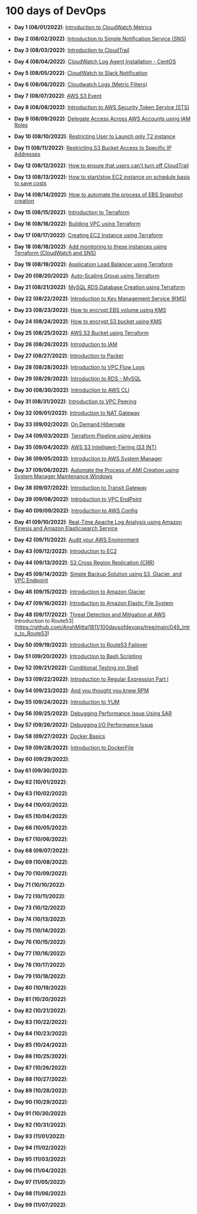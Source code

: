 # 100 days of DevOps

* **Day 1 (08/01/2022)**: [Introduction to CloudWatch Metrics](https://github.com/AnshMittal1811/100daysofdevops/tree/main/001_Intro_to_CloudWatch_Metrics)

* **Day 2 (08/02/2022)**: [Introduction to Simple Notification Service (SNS)](https://github.com/AnshMittal1811/100daysofdevops/tree/main/002_Intro_to_SNS)

* **Day 3 (08/03/2022)**: [Introduction to CloudTrail](https://github.com/AnshMittal1811/100daysofdevops/tree/main/003_Intro_to_CloudTrail)

* **Day 4 (08/04/2022)**: [CloudWatch Log Agent Installation - CentOS](https://github.com/AnshMittal1811/100daysofdevops/tree/main/004_CloudWatch_Log_Agent_Installation)

* **Day 5 (08/05/2022)**: [CloudWatch to Slack Notification](https://github.com/AnshMittal1811/100daysofdevops/tree/main/005_CloudWatch2Slack_Notification)

* **Day 6 (08/06/2022)**: [Cloudwatch Logs (Metric Filters)](https://github.com/AnshMittal1811/100daysofdevops/tree/main/006_CloudWatch_Logs_Metric_Filters)

* **Day 7 (08/07/2022)**: [AWS S3 Event](https://github.com/AnshMittal1811/100daysofdevops/tree/main/007_AWS_S3_Event)

* **Day 8 (08/08/2022)**: [Introduction to AWS Security Token Service (STS)](https://github.com/AnshMittal1811/100daysofdevops/tree/main/008_Intro_to_AWS_STS)

* **Day 9 (08/09/2022)**: [Delegate Access Across AWS Accounts using IAM Roles](https://github.com/AnshMittal1811/100daysofdevops/tree/main/009_Delegate_Access_across_AWS_Acc_using_IAM_roles)

* **Day 10 (08/10/2022)**: [Restricting User to Launch only T2 instance](https://github.com/AnshMittal1811/100daysofdevops/tree/main/010_Restricting_user_launch_only_t2_instance)

* **Day 11 (08/11/2022)**: [Restricting S3 Bucket Access to Specific IP Addresses](https://github.com/AnshMittal1811/100daysofdevops/tree/main/011_Restricting_S3_bucket_Access_to_Specific_IP_address)

* **Day 12 (08/12/2022)**: [How to ensure that users can't turn off CloudTrail](https://github.com/AnshMittal1811/100daysofdevops/tree/main/012_Ensuring_Users_Cant_Turn_Off_CloudTrail)

* **Day 13 (08/13/2022)**: [How to start/stop EC2 instance on schedule basis to save costs](https://github.com/AnshMittal1811/100daysofdevops/tree/main/013_Starting_Stopping_EC2_instance_scheduled)

* **Day 14 (08/14/2022)**: [How to automate the process of EBS Snapshot creation](https://github.com/AnshMittal1811/100daysofdevops/tree/main/014_Automating_EBS_Snapshot_Creation)

* **Day 15 (08/15/2022)**: [Introduction to Terraform](https://github.com/AnshMittal1811/100daysofdevops/tree/main/015_Intro_to_Terraform)

* **Day 16 (08/16/2022)**: [Building VPC using Terraform](https://github.com/AnshMittal1811/100daysofdevops/tree/main/016_Building_VPC_using_Terraform)

* **Day 17 (08/17/2022)**: [Creating EC2 Instance using Terraform](https://github.com/AnshMittal1811/100daysofdevops/tree/main/017_Creating_EC2_Instance_using_Terraform)

* **Day 18 (08/18/2022)**: [Add monitoring to these instances using Terraform (CloudWatch and SNS)](https://github.com/AnshMittal1811/100daysofdevops/tree/main/018_Monitoring_Instances_using_Terraform_CloudWatch_and_SNS)

* **Day 19 (08/19/2022)**: [Application Load Balancer using Terraform](https://github.com/AnshMittal1811/100daysofdevops/tree/main/019_Application_Load_Balancer_using_Terraform)

* **Day 20 (08/20/2022)**: [Auto-Scaling Group using Terraform](https://github.com/AnshMittal1811/100daysofdevops/tree/main/020_Autoscaling_Group_using_Terraform)

* **Day 21 (08/21/2022)**: [MySQL RDS Database Creation using Terraform](https://github.com/AnshMittal1811/100daysofdevops/tree/main/021_MySQL_RDS_Database_Creation_using_Terraform)

* **Day 22 (08/22/2022)**: [Introduction to Key Management Service (KMS)](https://github.com/AnshMittal1811/100daysofdevops/tree/main/022_Intro_to_KMS)

* **Day 23 (08/23/2022)**: [How to encrypt EBS volume using KMS](https://github.com/AnshMittal1811/100daysofdevops/tree/main/023_Encrypting_EBS_Volume_using_KMS)

* **Day 24 (08/24/2022)**: [How to encrypt S3 bucket using KMS](https://github.com/AnshMittal1811/100daysofdevops/tree/main/024_Encrypting_S3_Bucket_using_KMS)

* **Day 25 (08/25/2022)**: [AWS S3 Bucket using Terraform](https://github.com/AnshMittal1811/100daysofdevops/tree/main/025_AWS_S3_Bucket_using_Terraform)

* **Day 26 (08/26/2022)**: [Introduction to IAM](https://github.com/AnshMittal1811/100daysofdevops/tree/main/026_Intro_to_IAM)

* **Day 27 (08/27/2022)**: [Introduction to Packer](https://github.com/AnshMittal1811/100daysofdevops/tree/main/027_Intro_to_Packer)

* **Day 28 (08/28/2022)**: [Introduction to VPC Flow Logs](https://github.com/AnshMittal1811/100daysofdevops/tree/main/028_Intro_to_VPC_Flow_Logs)

* **Day 29 (08/29/2022)**: [Introduction to RDS - MySQL](https://github.com/AnshMittal1811/100daysofdevops/tree/main/029_Intro_to_RDS_MySQL)

* **Day 30 (08/30/2022)**: [Introduction to AWS CLI](https://github.com/AnshMittal1811/100daysofdevops/tree/main/030_Intro_to_AWS_CLI)

* **Day 31 (08/31/2022)**: [Introduction to VPC Peering](https://github.com/AnshMittal1811/100daysofdevops/tree/main/031_Intro_to_VPC_Peering)

* **Day 32 (09/01/2022)**: [Introduction to NAT Gateway](https://github.com/AnshMittal1811/100daysofdevops/tree/main/032_Intro_to_NAT_Gateway)

* **Day 33 (09/02/2022)**: [On Demand Hibernate](https://github.com/AnshMittal1811/100daysofdevops/tree/main/033_On_Demand_Hibernate)

* **Day 34 (09/03/2022)**: [Terraform Pipeline using Jenkins](https://github.com/AnshMittal1811/100daysofdevops/tree/main/034_Terraform_Pipeline_using_Jenkins)

* **Day 35 (09/04/2022)**: [AWS S3 Intelligent-Tiering (S3 INT)](https://github.com/AnshMittal1811/100daysofdevops/tree/main/035_AWS_S3_Intelligent_Tiering_S3_INT)

* **Day 36 (09/05/2022)**: [Introduction to AWS System Manager](https://github.com/AnshMittal1811/100daysofdevops/tree/main/036_Intro_to_AWS_System_Manager)

* **Day 37 (09/06/2022)**: [Automate the Process of AMI Creation using System Manager Maintenance Windows](https://github.com/AnshMittal1811/100daysofdevops/tree/main/037_Automating_AMI_Creation_using_System_Manager)

* **Day 38 (09/07/2022)**: [Introduction to Transit Gateway](https://github.com/AnshMittal1811/100daysofdevops/tree/main/038_Intro_to_Transit_Gateway)

* **Day 39 (09/08/2022)**: [Introduction to VPC EndPoint](https://github.com/AnshMittal1811/100daysofdevops/tree/main/039_Intro_to_VPC_Endpoint)

* **Day 40 (09/09/2022)**: [Introduction to AWS Config](https://github.com/AnshMittal1811/100daysofdevops/tree/main/040_Intro_to_AWSConfig)

* **Day 41 (09/10/2022)**: [Real-Time Apache Log Analysis using Amazon Kinesis and Amazon Elasticsearch Service](https://github.com/AnshMittal1811/100daysofdevops/tree/main/041_Realtime_Apache_Log_Analysis_using_Amazon_Kinesis_n_Elasticsearch_Service)

* **Day 42 (09/11/2022)**: [Audit your AWS Environment](https://github.com/AnshMittal1811/100daysofdevops/tree/main/042_Auditing_AWS_Environment)

* **Day 43 (09/12/2022)**: [Introduction to EC2](https://github.com/AnshMittal1811/100daysofdevops/tree/main/043_Intro_to_AWS_EC2)

* **Day 44 (09/13/2022)**: [S3 Cross Region Replication (CRR)](https://github.com/AnshMittal1811/100daysofdevops/tree/main/044_S3_Cross_Region_Replication_CRR)

* **Day 45 (09/14/2022)**: [Simple Backup Solution using S3, Glacier, and VPC Endpoint](https://github.com/AnshMittal1811/100daysofdevops/tree/main/045_Simple_Backup_Solution_S3_Glacier_VPC_Endpoint)

* **Day 46 (09/15/2022)**: [Introduction to Amazon Glacier](https://github.com/AnshMittal1811/100daysofdevops/tree/main/046_Intro_to_Amazon_Glacier)

* **Day 47 (09/16/2022)**: [Introduction to Amazon Elastic File System](https://github.com/AnshMittal1811/100daysofdevops/tree/main/047_Intro_to_Amazon_EFS)

* **Day 48 (09/17/2022)**: [Threat Detection and Mitigation at AWS](https://github.com/AnshMittal1811/100daysofdevops/tree/main/048_Threat_Detection_and_mitigation_at_AWS)
Introduction to Route53](https://github.com/AnshMittal1811/100daysofdevops/tree/main/049_Intro_to_Route53)

* **Day 50 (09/19/2022)**: [Introduction to Route53 Failover](https://github.com/AnshMittal1811/100daysofdevops/tree/main/050_Intro_to_Route53Failover)

* **Day 51 (09/20/2022)**: [Introduction to Bash Scripting](https://github.com/AnshMittal1811/100daysofdevops/tree/main/051_Intro_to_Bash_Scripting)

* **Day 52 (09/21/2022)**: [Conditional Testing inn Shell](https://github.com/AnshMittal1811/100daysofdevops/tree/main/052_Conditional_Testing_in_Shell)

* **Day 53 (09/22/2022)**: [Introduction to Regular Expression Part I](https://github.com/AnshMittal1811/100daysofdevops/tree/main/053_Intro_to_Regular_Expression_Part_I)

* **Day 54 (09/23/2022)**: [And you thought you knew RPM](https://github.com/AnshMittal1811/100daysofdevops/tree/main/054_RPM_Intro)

* **Day 55 (09/24/2022)**: [Introduction to YUM](https://github.com/AnshMittal1811/100daysofdevops/tree/main/055_Intro_to_YUM)

* **Day 56 (09/25/2022)**: [Debugging Performance Issue Using SAR](https://github.com/AnshMittal1811/100daysofdevops/tree/main/056_Debugging_Performance_Issue_using_SAR)

* **Day 57 (09/26/2022)**: [Debugging I/O Performance Issue](https://github.com/AnshMittal1811/100daysofdevops/tree/main/057_Debugging_IO_Performance_Issue)

* **Day 58 (09/27/2022)**: [Docker Basics](https://github.com/AnshMittal1811/100daysofdevops/tree/main/058_Docker_Basics)

* **Day 59 (09/28/2022)**: [Introduction to DockerFile](https://github.com/AnshMittal1811/100daysofdevops/tree/main/059_Intro_to_DockerFile)

* **Day 60 (09/29/2022)**: []()

* **Day 61 (09/30/2022)**: []()

* **Day 62 (10/01/2022)**: []()

* **Day 63 (10/02/2022)**: []()

* **Day 64 (10/03/2022)**: []()

* **Day 65 (10/04/2022)**: []()

* **Day 66 (10/05/2022)**: []()

* **Day 67 (10/06/2022)**: []()

* **Day 68 (09/07/2022)**: []()

* **Day 69 (10/08/2022)**: []()

* **Day 70 (10/09/2022)**: []()

* **Day 71 (10/10/2022)**: []()

* **Day 72 (10/11/2022)**: []()

* **Day 73 (10/12/2022)**: []()

* **Day 74 (10/13/2022)**: []()

* **Day 75 (10/14/2022)**: []()

* **Day 76 (10/15/2022)**: []()

* **Day 77 (10/16/2022)**: []()

* **Day 78 (10/17/2022)**: []()

* **Day 79 (10/18/2022)**: []()

* **Day 80 (10/19/2022)**: []()

* **Day 81 (10/20/2022)**: []()

* **Day 82 (10/21/2022)**: []()

* **Day 83 (10/22/2022)**: []()

* **Day 84 (10/23/2022)**: []()

* **Day 85 (10/24/2022)**: []()

* **Day 86 (10/25/2022)**: []()

* **Day 87 (10/26/2022)**: []()

* **Day 88 (10/27/2022)**: []()

* **Day 89 (10/28/2022)**: []()

* **Day 90 (10/29/2022)**: []()

* **Day 91 (10/30/2022)**: []()

* **Day 92 (10/31/2022)**: []()

* **Day 93 (11/01/2022)**: []()

* **Day 94 (11/02/2022)**: []()

* **Day 95 (11/03/2022)**: []()

* **Day 96 (11/04/2022)**: []()

* **Day 97 (11/05/2022)**: []()

* **Day 98 (11/06/2022)**: []()

* **Day 99 (11/07/2022)**: []()


